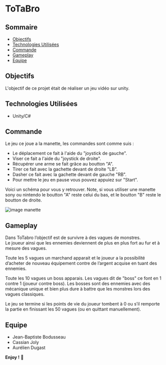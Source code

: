 # ToTaBro

## Sommaire

- [Objectifs](#objectifs)
- [Technologies Utilisées](#technologies-utilisées)
- [Commande](#commande)
- [Gameplay](#gameplay)
- [Equipe](#equipe)


## Objectifs
L'objectif de ce projet était de réaliser un jeu vidéo sur unity.

## Technologies Utilisées
 - Unity/C#

## Commande
Le jeu ce joue a la manette, les commandes sont comme suis :
- Le déplacement ce fait à l'aide du "joystick de gauche".
- Viser ce fait a l'aide du "joystick de droite".
- Récupérer une arme se fait grâce au boutton "A".
- Tirer ce fait avec la gachette devant de droite "LB".
- Dasher ce fait avec la gachette devant de gauche "RB".
- Pour mettre le jeu en pause vous pouvez appuiez sur "Start".

Voici un schéma pour vous y retrouver. Note, si vous utiliser une manette sony ou nintendo le boutton "A" reste celui du bas, et le boutton "B" reste le boutton de droite.

![image manette](https://external-content.duckduckgo.com/iu/?u=https%3A%2F%2Flove2d.org%2Fw%2Fimages%2Fd%2Fd4%2F360_controller.png&f=1&nofb=1&ipt=737c15c9cbcad2f5854f92a1d9322ed6ad4fec785035e949d09766ccdafe4fe0)

## Gameplay
Dans ToTabro l’objectif est de survivre à des vagues de monstres.  
Le joueur ainsi que les ennemies deviennent de plus en plus fort au fur et à mesure des vagues.  

Toute les 5 vagues un marchand apparait et le joueur a la possibilité d’acheter de nouveau équipement contre de l’argent acquise en tuant des ennemies.  

Toute les 10 vagues un boss apparais. Les vagues dit de "boss" ce font en 1 contre 1 (joueur contre boss). Les bosses sont des ennemies avec des  
mécanique unique et bien plus dure à battre que les monstres lors des vagues classiques.

Le jeu se termine si les points de vie du joueur tombent à 0 ou s’il remporte la partie en finissant les 50 vagues (ou en quittant manuellement).

## Equipe
- Jean-Baptiste Bodusseau
- Cassian Joly
- Aurélien Dugast

**Enjoy !** 🚀